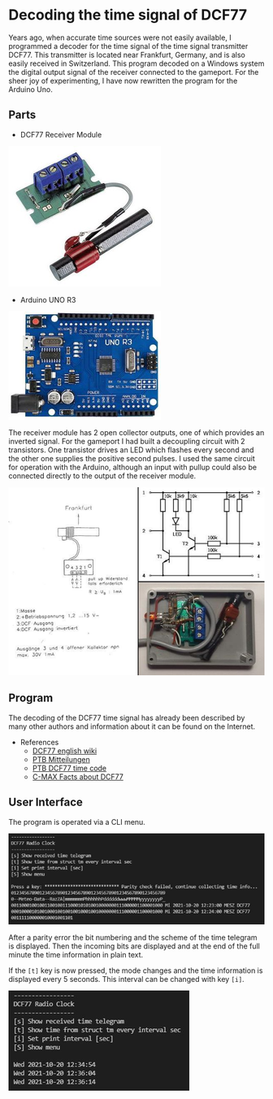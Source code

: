 # Decoding the time signal of DCF77

Years ago, when accurate time sources were not easily available, 
I programmed a decoder for the time signal of the time signal 
transmitter DCF77. This transmitter is located near Frankfurt, 
Germany, and is also easily received in Switzerland. This program 
decoded on a Windows system the digital output signal of the 
receiver connected to the gameport. For the sheer joy of 
experimenting, I have now rewritten the program for the Arduino Uno. 

## Parts
- DCF77 Receiver Module

![Receiver](images/dcf77receiver.jpg) 

- Arduino UNO R3

![UNO](images/arduinoUnoR3.jpg)

The receiver module has 2 open collector outputs, one of which
 provides an inverted signal. For the gameport I had built a 
 decoupling circuit with 2 transistors. One transistor drives an LED 
 which flashes every second and the other one supplies the positive 
 second pulses. I used the same circuit for operation with the 
 Arduino, although an input with pullup could also be connected 
 directly to the output of the receiver module.

![Combi](images/dcf77combi.jpg)

## Program
The decoding of the DCF77 time signal has already been described by many other authors and information about it can be found on the Internet.
- References
  - [DCF77 english wiki](https://en.wikipedia.org/wiki/DCF77)
  - [PTB Mitteilungen](https://oar.ptb.de/files/download/56d6a9c0ab9f3f76468b45a7)
  - [PTB DCF77 time code](https://www.ptb.de/cms/en/ptb/fachabteilungen/abt4/fb-44/ag-442/dissemination-of-legal-time/dcf77/dcf77-time-code.html)
  - [C-MAX Facts about DCF77](http://www.c-max-time.com/tech/dcf77.php)

## User Interface

The program is operated via a CLI menu.

![Telegram](images/cliTimetelegram.jpg)

After a parity error the bit numbering and the scheme of the time telegram 
is displayed. Then the incoming bits are displayed and at the end of the
full minute the time information in plain text.

If the `[t]` key is now pressed, the mode changes and the time information is 
displayed every 5 seconds. This interval can be changed with key `[i]`.

![Plain](images/cliTime.jpg)

